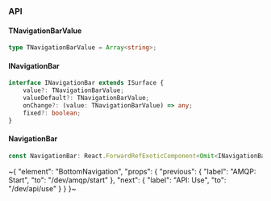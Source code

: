 

### API

#### TNavigationBarValue

```ts
type TNavigationBarValue = Array<string>;
```

#### INavigationBar

```ts
interface INavigationBar extends ISurface {
    value?: TNavigationBarValue;
    valueDefault?: TNavigationBarValue;
    onChange?: (value: TNavigationBarValue) => any;
    fixed?: boolean;
}
```

#### NavigationBar

```ts
const NavigationBar: React.ForwardRefExoticComponent<Omit<INavigationBar, "ref"> & React.RefAttributes<unknown>>;
```

~{
  "element": "BottomNavigation",
  "props": {
    "previous": {
      "label": "AMQP: Start",
      "to": "/dev/amqp/start"
    },
    "next": {
      "label": "API: Use",
      "to": "/dev/api/use"
    }
  }
}~
